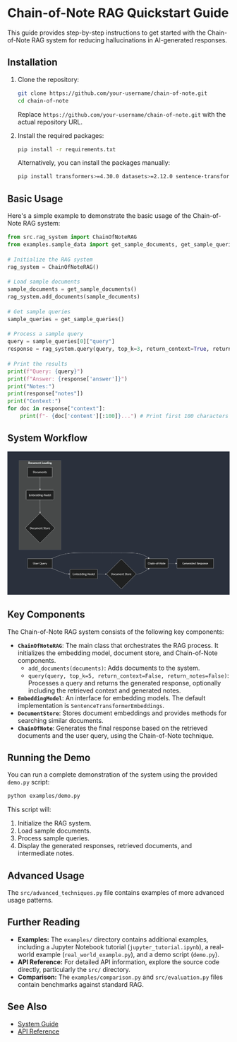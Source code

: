 # Chain-of-Note RAG Quickstart Guide

This guide provides step-by-step instructions to get started with the Chain-of-Note RAG system for reducing hallucinations in AI-generated responses.

## Installation

1.  Clone the repository:

    ```bash
    git clone https://github.com/your-username/chain-of-note.git  
    cd chain-of-note
    ```
    Replace `https://github.com/your-username/chain-of-note.git` with the actual repository URL.

2.  Install the required packages:

    ```bash
    pip install -r requirements.txt
    ```
    
    Alternatively, you can install the packages manually:
    ```bash
    pip install transformers>=4.30.0 datasets>=2.12.0 sentence-transformers>=2.2.2 faiss-cpu>=1.7.4 torch>=2.0.0 numpy>=1.24.0 langchain>=0.0.267 pandas>=2.0.0 tqdm>=4.65.0 python-dotenv>=1.0.0
    ```

## Basic Usage

Here's a simple example to demonstrate the basic usage of the Chain-of-Note RAG system:

```python
from src.rag_system import ChainOfNoteRAG
from examples.sample_data import get_sample_documents, get_sample_queries

# Initialize the RAG system
rag_system = ChainOfNoteRAG()

# Load sample documents
sample_documents = get_sample_documents()
rag_system.add_documents(sample_documents)

# Get sample queries
sample_queries = get_sample_queries()

# Process a sample query
query = sample_queries[0]["query"]
response = rag_system.query(query, top_k=3, return_context=True, return_notes=True)

# Print the results
print(f"Query: {query}")
print(f"Answer: {response['answer']}")
print("Notes:")
print(response["notes"])
print("Context:")
for doc in response["context"]:
    print(f"- {doc['content'][:100]}...") # Print first 100 characters of each document

```

## System Workflow

![Workflow](public/image.png)

## Key Components

The Chain-of-Note RAG system consists of the following key components:

*   **`ChainOfNoteRAG`**: The main class that orchestrates the RAG process. It initializes the embedding model, document store, and Chain-of-Note components.
    *   `add_documents(documents)`: Adds documents to the system.
    *   `query(query, top_k=5, return_context=False, return_notes=False)`: Processes a query and returns the generated response, optionally including the retrieved context and generated notes.
*   **`EmbeddingModel`**: An interface for embedding models. The default implementation is `SentenceTransformerEmbeddings`.
*   **`DocumentStore`**: Stores document embeddings and provides methods for searching similar documents.
*   **`ChainOfNote`**: Generates the final response based on the retrieved documents and the user query, using the Chain-of-Note technique.

## Running the Demo

You can run a complete demonstration of the system using the provided `demo.py` script:

```bash
python examples/demo.py
```

This script will:

1.  Initialize the RAG system.
2.  Load sample documents.
3.  Process sample queries.
4.  Display the generated responses, retrieved documents, and intermediate notes.

## Advanced Usage

The `src/advanced_techniques.py` file contains examples of more advanced usage patterns.

## Further Reading

*   **Examples:** The `examples/` directory contains additional examples, including a Jupyter Notebook tutorial (`jupyter_tutorial.ipynb`), a real-world example (`real_world_example.py`), and a demo script (`demo.py`).
*   **API Reference:** For detailed API information, explore the source code directly, particularly the `src/` directory.
*   **Comparison:** The `examples/comparison.py` and `src/evaluation.py` files contain benchmarks against standard RAG.

## See Also
* [System Guide](system_guide.md)
* [API Reference](api_reference.md)